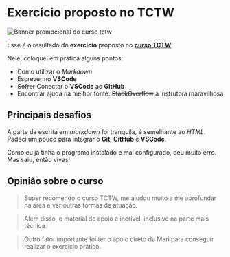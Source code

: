# Exercício proposto no TCTW

![Banner promocional do curso tctw](https://media-exp1.licdn.com/dms/image/C4D16AQGgyKhIaYJ7xg/profile-displaybackgroundimage-shrink_200_800/0/1661519603877?e=2147483647&v=beta&t=YQ-ctsst3wTiUSvGPEwDqkn1shsHwjUhRV3kMe3pTDg) 

Esse é o resultado do **exercício** proposto no **[curso TCTW](https://marimoreiratw.com.br/curso-tctw)**

Nele, coloquei em prática alguns pontos:

* Como utilizar o *Markdown*
* Escrever no **VSCode**
* ~~Sofrer~~ Conectar o **VSCode** ao **GitHub**
* Encontrar ajuda na melhor fonte: ~~StackOverflow~~ a instrutora maravilhosa

## Principais desafios

A parte da escrita em *markdown* foi tranquila, é semelhante ao *HTML*. Padeci um pouco para integrar o **Git**, **GitHub** e **VSCode**. 

Como eu já tinha o programa instalado e ~~mal~~ configurado, deu muito erro. Mas saiu, então vivas! 

## Opinião sobre o curso

>Super recomendo o curso TCTW, me ajudou muito a me aprofundar na área e ver outras formas de atuação. 

>Além disso, o material de apoio é incrível, inclusive na parte mais técnica.

>Outro fator importante foi ter o apoio direto da Mari para conseguir realizar o exercício prático.
